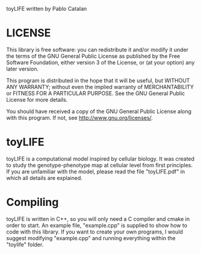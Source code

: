 toyLIFE written by Pablo Catalan

# LICENSE

This library is free software: you can redistribute it and/or modify it under the terms of the GNU General Public License as published by the Free Software Foundation, either version 3 of the License, or (at your option) any later version.                                       

This program is distributed in the hope that it will be useful, but WITHOUT ANY WARRANTY; without even the implied warranty of             MERCHANTABILITY or FITNESS FOR A PARTICULAR PURPOSE.  See the GNU General Public License for more details.                              
                                                                             
You should have received a copy of the GNU General Public License along with this program.  If not, see <http://www.gnu.org/licenses/>.    

# toyLIFE

toyLIFE is a computational model inspired by cellular biology. It was created to study the genotype-phenotype map at cellular level from first principles. If you are unfamiliar with the model, please read the file "toyLIFE.pdf" in which all details are explained.

# Compiling

toyLIFE is written in C++, so you will only need a C compiler and cmake in order to start. An example file, "example.cpp" is supplied to show how to code with this library. If you want to create your own programs, I would suggest modifying "example.cpp" and running everything within the "toylife" folder.
